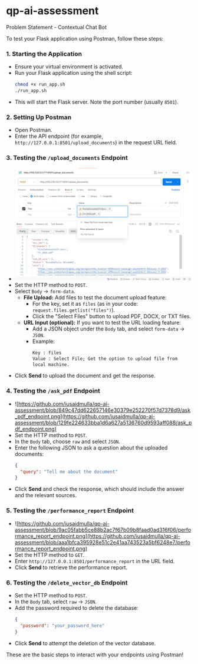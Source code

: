 # qp-ai-assessment
Problem Statement - Contextual Chat Bot

To test your Flask application using Postman, follow these steps:

### 1. **Starting the Application**
   - Ensure your virtual environment is activated.
   - Run your Flask application using the shell script:
     ```bash
     chmod +x run_app.sh
     ./run_app.sh
     ```
   - This will start the Flask server. Note the port number (usually `8501`).

### 2. **Setting Up Postman**
   - Open Postman.
   - Enter the API endpoint (for example, `http://127.0.0.1:8501/upload_documents`) in the request URL field.

### 3. **Testing the `/upload_documents` Endpoint**
   - ![upload_documents_endpoint.png](https://github.com/iusaidmulla/qp-ai-assessment/blob/50d42f0df8abf26bae7d7ef4cddf26cf8d307cd7/upload_documents_endpoint.png)
   - Set the HTTP method to `POST`.
   - Select `Body` → `form-data`.
     - **File Upload:** Add files to test the document upload feature:
       - For the key, set it as `files` (as in your code: `request.files.getlist("files")`).
       - Click the "Select Files" button to upload PDF, DOCX, or TXT files.
     - **URL Input (optional):** If you want to test the URL loading feature:
       - Add a JSON object under the `Body` tab, and select `form-data` → `JSON`.
       - Example:
         ```
         Key : files
         Value : Select File; Get the option to upload file from local machine.
         ```
   - Click **Send** to upload the document and get the response.

### 4. **Testing the `/ask_pdf` Endpoint**
   - ![https://github.com/iusaidmulla/qp-ai-assessment/blob/849c47dd622657146e30379e252270f57d7378d9/ask_pdf_endpoint.png](https://github.com/iusaidmulla/qp-ai-assessment/blob/129fe224633bba1d6a627a5136760d9593aff088/ask_pdf_endpoint.png)
   - Set the HTTP method to `POST`.
   - In the `Body` tab, choose `raw` and select `JSON`.
   - Enter the following JSON to ask a question about the uploaded documents:
     ```json
     {
       "query": "Tell me about the document"
     }
     ```
   - Click **Send** and check the response, which should include the answer and the relevant sources.

### 5. **Testing the `/performance_report` Endpoint**
   - ![https://github.com/iusaidmulla/qp-ai-assessment/blob/9ac05fabb5ce88b2ac7f67b09b8faad0ad316f06/performance_report_endpoint.png](https://github.com/iusaidmulla/qp-ai-assessment/blob/aaa1bfca395928e51c2e41aa743523a5bf6248e7/performance_report_endpoint.png)
   - Set the HTTP method to `GET`.
   - Enter `http://127.0.0.1:8501/performance_report` in the URL field.
   - Click **Send** to retrieve the performance report.

### 6. **Testing the `/delete_vector_db` Endpoint**
   - Set the HTTP method to `POST`.
   - In the `Body` tab, select `raw` → `JSON`.
   - Add the password required to delete the database:
     ```json
     {
       "password": "your_password_here"
     }
     ```
   - Click **Send** to attempt the deletion of the vector database.

These are the basic steps to interact with your endpoints using Postman!
